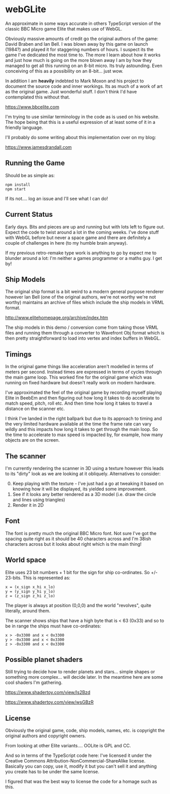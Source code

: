 # webGLite

An approximate in some ways accurate in others TypeScript version of the classic BBC Micro game Elite that makes use of WebGL.

Obviously massive amounts of credit go the original authors of the game: David Braben and Ian Bell. I was blown away by this game on launch (1984?) and played it for staggering numbers of hours. I suspect its the game I've dedicated the most time to. The more I learn about how it works and just how much is going on the more blown away I am by how they managed to get all this running on an 8-bit micro. Its truly astounding. Even conceiving of this as a possibility on an 8-bit... just wow. 

In addition I am **heavily** indebted to Mark Moxon and his project to document the source code and inner workings. Its as much of a work of art as the original game. Just wonderful stuff. I don't think I'd have contemplated this without that.

https://www.bbcelite.com

I'm trying to use similar terminology in the code as is used on his website. The hope being that this is a useful expression of at least some of it in a friendly language.

I'll probably do some writing about this implementation over on my blog:

https://www.jamesdrandall.com

## Running the Game

Should be as simple as:

    npm install
    npm start

If its not.... log an issue and I'll see what I can do!

## Current Status

Early days. Bits and pieces are up and running but with lots left to figure out. Expect the code to twist around a lot in the coming weeks. I've done stuff with WebGL before but never a space game and there are definitely a couple of challenges in here (to my humble brain anyway).

If my previous retro-remake type work is anything to go by expect me to blunder around a lot: I'm neither a games programmer or a maths guy. I get by!

## Ship Models

The original ship format is a bit weird to a modern general purpose renderer however Ian Bell (one of the original authors, we're not worthy we're not worthy) maintains an archive of files which include the ship models in VRML format.

http://www.elitehomepage.org/archive/index.htm

The ship models in this demo / conversion come from taking those VRML files and running them through a converter to Wavefront Obj format which is then pretty straightforward to load into vertex and index buffers in WebGL.

## Timings

In the original game things like acceleration aren't modelled in terms of meters per second. Instead times are expressed in terms of cycles through the main game loop. This worked fine for the original game which was running on fixed hardware but doesn't really work on modern hardware.

I've approximated the feel of the original game by recording myself playing Elite in BeebEm and then figuring out how long it takes to do accelerate to match speed, pitch, roll etc. And then time how long it takes to travel a distance on the scanner etc.

I think I've landed in the right ballpark but due to its approach to timing and the very limited hardware available at the time the frame rate can vary wildly and this impacts how long it takes to get through the main loop. So the time to accelerate to max speed is impacted by, for example, how many objects are on the screen.

## The scanner

I'm currently rendering the scanner in 3D using a texture however this leads to its "dirty" look as we are looking at it obliquely. Alternatives to consider:

0. Keep playing with the texture - I've just had a go at tweaking it based on knowing how it will be displayed, its yielded some improvement.
1. See if it looks any better rendered as a 3D model (i.e. draw the circle and lines using triangles)
2. Render it in 2D

## Font

The font is pretty much the original BBC Micro font. Not sure I've got the spacing quite right as it should be 40 characters across and I'm 38ish characters across but it looks about right which is the main thing!

## World space

Elite uses 23 bit numbers + 1 bit for the sign for ship co-ordinates. So +/- 23-bits. This is represented as:

    x = (x_sign x_hi x_lo)
    y = (y_sign y_hi y_lo)
    z = (z_sign z_hi z_lo)

The player is always at position (0,0,0) and the world "revolves", quite literally, around them.

The scanner shows ships that have a high byte that is < 63 (0x33) and so to be in range the ships must have co-ordinates:

    x > -0x3300 and x < 0x3300
    y > -0x3300 and x < 0x3300
    z > -0x3300 and x < 0x3300



## Possible planet shaders

Still trying to decide how to render planets and stars... simple shapes or something more complex... will decide later. In the meantime here are some cool shaders I'm gathering.

https://www.shadertoy.com/view/ls2Bzd

https://www.shadertoy.com/view/wsGBzR

## License

Obviously the original game, code, ship models, names, etc. is copyright the original authors and copyright owners.

From looking at other Elite variants.... OOLite is GPL and CC.

And so in terms of the TypeScript code here: I've licensed it under the Creative Commons Attribution-NonCommercial-ShareAlike license. Basically you can copy, use it, modify it but you can't sell it and anything you create has to be under the same license.

I figured that was the best way to license the code for a homage such as this.
